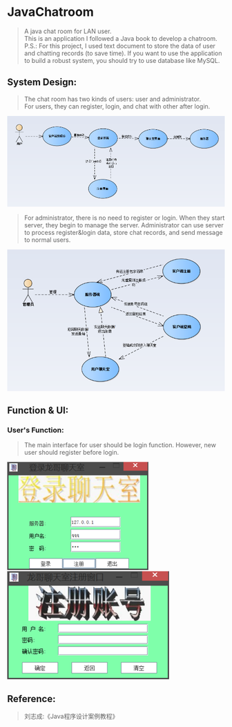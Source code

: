 # JavaChatroom
>A java chat room for LAN user.   
>This is an application I followed a Java book to develop a chatroom.   
>P.S.: For this project, I used text document to store the data of user and chatting records (to save time). If you want to use the application to build a robust system, you should try to use database like MySQL.   

## System Design:  
>The chat room has two kinds of users: user and administrator.  
>For users, they can register, login, and chat with other after login.  

<img src="pic/System_design_user.png" width = 650/>  

>For administrator, there is no need to register or login. When they start server, they begin to manage the server. Administrator can use server to process register&login data, store chat records, and send message to normal users.  

<img src="pic/System_design_admin.png" width = 650/>  

## Function & UI:  
### User's Function:   
>The main interface for user should be login function. However, new user should register before login.    

<img src="pic/login_UI.png" height = 250/>    <img src="pic/register_UI.png" height = 250/>  


## Reference:   
>刘志成:《Java程序设计案例教程》

